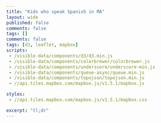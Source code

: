 ```yaml
---
title: "Kids who speak Spanish in MA"
layout: wide
published: false
comments: false
tags: []
comments: false
tags: [d3, leaflet, mapbox]
scripts:
 - /visible-data/components/d3/d3.min.js
 - /visible-data/components/colorbrewer/colorbrewer.js
 - /visible-data/components/underscore/underscore-min.js
 - /visible-data/components/queue-async/queue.min.js
 - /visible-data/components/topojson/topojson.min.js
 - //api.tiles.mapbox.com/mapbox.js/v1.5.1/mapbox.js

styles:
 - //api.tiles.mapbox.com/mapbox.js/v1.5.1/mapbox.css

excerpt: "tl;dr"
---
```

<style>
    .map {
        width: 100%;
        height: 400px;
    }
</style>

<div id="leaflet-map" class="map"></div>

<div id="d3-map" class="map"></div>

<script>
var table = "acs2012_5yr_B16007_04000US25"
  , data = "/visible-data/data/census/" + table + "/" + table + ".geojson"
  , property = "Speak Spanish";

d3.json(data, function(kids) {
    //var kids = window.kids = topojson.feature(resp, resp.objects[table]);

    var extent = window.extent = d3.extent(kids.features, function(d) { return d.properties[property]; });
    
    var colors = window.colors = window.colors = d3.scale.quantize()
        .domain(extent)
        .range(colorbrewer.YlGn[5]);

    leafmap(kids, colors);
    vectormap(kids, colors);
});

// leaflet
function leafmap(kids) {

    var map = L.mapbox.map('leaflet-map', 'chrisamico.map-xg7z6qm5')
        .setView([42.206, -71.282], 8);

    L.geoJson(kids, {
        style: function(feature) {
            var g = feature.properties[property];
            return {
                weight: 1,
                color: '#eee',
                stroke: false,
                fill: true,
                fillColor: colors(g),
                fillOpacity: .5,
                clickable: false
            }
        }
    }).addTo(map);

};

// d3
function vectormap(features) {

};
</script>